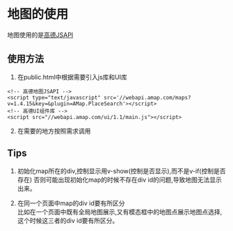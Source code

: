 # 地图的使用
地图使用的是[高德JSAPI](https://lbs.amap.com/api/javascript-api/summary)

## 使用方法
1. 在public.html中根据需要引入js库和UI库
```
<!-- 高德地图JSAPI -->
<script type="text/javascript" src='//webapi.amap.com/maps?v=1.4.15&key=&plugin=AMap.PlaceSearch'></script>
<!-- 高德UI组件库 -->
<script src="//webapi.amap.com/ui/1.1/main.js"></script>
```

2. 在需要的地方按照需求调用

## Tips
1. 初始化map所在的div,控制显示用v-show(控制是否显示),而不是v-if(控制是否存在) 
否则可能出现初始化map的时候不存在div id的问题,导致地图无法显示出来。

2. 在同一个页面中map的div id要有所区分   
比如在一个页面中既有全局地图展示,又有模态框中的地图点展示地图点选择,这个时候这三者的div id要有所区分。

